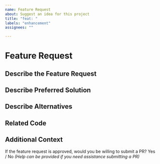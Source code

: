```yaml
---
name: Feature Request
about: Suggest an idea for this project
title: "feat: "
labels: "enhancement"
assignees: ""

---
```


# Feature Request

## Describe the Feature Request

<!-- A clear and concise description of what the feature request is. Please include if your feature request is related to a problem. -->

## Describe Preferred Solution

<!-- A clear and concise description of what you want to happen. -->

## Describe Alternatives

<!-- A clear and concise description of any alternative solutions or features you've considered. -->

## Related Code

<!-- If you are able to illustrate the bug or feature request with an example, please provide it here. -->

## Additional Context

<!-- List any other information that is relevant to your issue. Stack traces, related issues, suggestions on how to add, use case, Stack Overflow links, forum links, screenshots, OS if applicable, etc. -->

If the feature request is approved, would you be willing to submit a PR?
Yes / No _(Help can be provided if you need assistance submitting a PR)_
